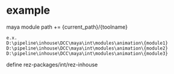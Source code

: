 # example

maya module path += {current_path}/{toolname}

```
e.x.
D:\pipeline\inhouse\DCC\maya\int\modules\animation\{module1}
D:\pipeline\inhouse\DCC\maya\int\modules\animation\{module2}
D:\pipeline\inhouse\DCC\maya\int\modules\animation\{module3}
```

define rez-packages/int/rez-inhouse